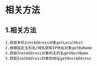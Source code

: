 # 相关方法
## 1.相关方法
    1.获取本机InetAddress对象getLocalHost
    2.根据指定主机名/域名获取IP地址对象getByName
    3.获取InetAddress对象的主机名getHostName
    4.获取InetAddress对象的地址getHostAddress